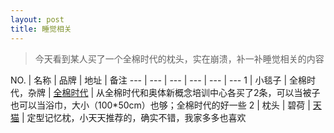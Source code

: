 ```yaml
---
layout: post
title: 睡觉相关
---
```


>今天看到某人买了一个全棉时代的枕头，实在崩溃，补一补睡觉相关的内容

NO. | 名称 | 品牌 | 地址 | 备注
--- | --- |  --- | --- | --- | --- 
1 | 小毯子 | 全棉时代，杂牌 | [全棉时代](https://detail.tmall.com/item.htm?id=41408783796&spm=a1z09.2.0.0.nfq72X&_u=c60g4hd97d7) | 从全棉时代和奥体新概念培训中心各买了2条，可以当被子也可以当浴巾，大小（100*50cm）也够；全棉时代的好一些
2 | 枕头 | 碧荷 | [天猫](https://detail.tmall.com/item.htm?id=19174426172) | 定型记忆枕，小天天推荐的，确实不错，我家多多也喜欢